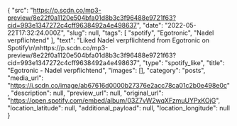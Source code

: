 {
  "src": "https://p.scdn.co/mp3-preview/8e22f0a1120e504bfa01d8b3c3f96488e9721f63?cid=993e1347272c4cff9638492a4e498637",
  "date": "2022-05-22T17:32:24.000Z",
  "slug": null,
  "tags": [
    "spotify",
    "Egotronic",
    "Nadel verpflichtend"
  ],
  "text": "Liked Nadel verpflichtend from Egotronic on Spotify\n\nhttps://p.scdn.co/mp3-preview/8e22f0a1120e504bfa01d8b3c3f96488e9721f63?cid=993e1347272c4cff9638492a4e498637",
  "type": "spotify_like",
  "title": "Egotronic - Nadel verpflichtend",
  "images": [],
  "category": "posts",
  "media_url": "https://i.scdn.co/image/ab67616d0000b27376e2acc78ca01c2b0e498e0c",
  "description": null,
  "preview_url": null,
  "original_url": "https://open.spotify.com/embed/album/03Z7vW2wqXFzmuUYPxKOjG",
  "location_latitude": null,
  "additional_payload": null,
  "location_longitude": null
}